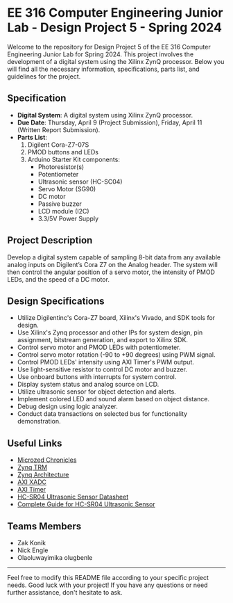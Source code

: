 
# EE 316 Computer Engineering Junior Lab - Design Project 5 - Spring 2024

Welcome to the repository for Design Project 5 of the EE 316 Computer Engineering Junior Lab for Spring 2024. This project involves the development of a digital system using the Xilinx ZynQ processor. Below you will find all the necessary information, specifications, parts list, and guidelines for the project.

## Specification
- **Digital System**: A digital system using Xilinx ZynQ processor.
- **Due Date**: Thursday, April 9 (Project Submission), Friday, April 11 (Written Report Submission).
- **Parts List**:
  1. Digilent Cora-Z7-07S
  2. PMOD buttons and LEDs
  3. Arduino Starter Kit components:
     - Photoresistor(s)
     - Potentiometer
     - Ultrasonic sensor (HC-SC04)
     - Servo Motor (SG90)
     - DC motor
     - Passive buzzer
     - LCD module (I2C)
     - 3.3/5V Power Supply

## Project Description
Develop a digital system capable of sampling 8-bit data from any available analog inputs on Digilent’s Cora Z7 on the Analog header. The system will then control the angular position of a servo motor, the intensity of PMOD LEDs, and the speed of a DC motor.

## Design Specifications
- Utilize Digilentinc's Cora-Z7 board, Xilinx's Vivado, and SDK tools for design.
- Use Xilinx's Zynq processor and other IPs for system design, pin assignment, bitstream generation, and export to Xilinx SDK.
- Control servo motor and PMOD LEDs with potentiometer.
- Control servo motor rotation (-90 to +90 degrees) using PWM signal.
- Control PMOD LEDs' intensity using AXI Timer's PWM output.
- Use light-sensitive resistor to control DC motor and buzzer.
- Use onboard buttons with interrupts for system control.
- Display system status and analog source on LCD.
- Utilize ultrasonic sensor for object detection and alerts.
- Implement colored LED and sound alarm based on object distance.
- Debug design using logic analyzer.
- Conduct data transactions on selected bus for functionality demonstration.

## Useful Links
- [Microzed Chronicles](https://www.adiuvoengineering.com/microzed-chronicles-archive)
- [Zynq TRM](https://www.xilinx.com/support/documentation/user_guides/ug585-Zynq-7000-TRM.pdf)
- [Zynq Architecture](https://www.xilinx.com/products/silicon-devices/soc/zynq-7000.html)
- [AXI XADC](https://www.xilinx.com/support/documentation/ip_documentation/axi_xadc/v5_1/pg091-axi-xadc.pdf)
- [AXI Timer](https://www.xilinx.com/support/documentation/ip_documentation/axi_timer/v2_0/pg079-axi-timer.pdf)
- [HC-SR04 Ultrasonic Sensor Datasheet](https://cdn.sparkfun.com/datasheets/Sensors/Proximity/HCSR04.pdf)
- [Complete Guide for HC-SR04 Ultrasonic Sensor](https://randomnerdtutorials.com/complete-guide-for-ultrasonic-sensor-hc-sr04/)

## Teams Members
- Zak Konik
- Nick Engle
- Olaoluwayimika olugbenle

---

Feel free to modify this README file according to your specific project needs. Good luck with your project! If you have any questions or need further assistance, don't hesitate to ask.
